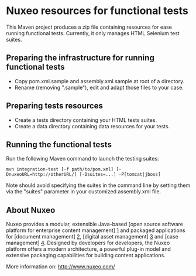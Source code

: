 # Nuxeo resources for functional tests

This Maven project produces a zip file containing resources for ease running functional tests.
Currently, it only manages HTML Selenium test suites.


## Preparing the infrastructure for running functional tests

  * Copy pom.xml.sample and assembly.xml.sample at root of a directory.
  * Rename (removing ".sample"), edit and adapt those files to your case.


## Preparing tests resources

  * Create a tests directory containing your HTML tests suites.
  * Create a data directory containing data resources for your tests.


## Running the functional tests

  Run the following Maven command to launch the testing suites:

    mvn integration-test [-f path/to/pom.xml] [-DnuxeoURL=http://otherURL/] [-Dsuites=...] -P[tomcat|jboss]

  Note should avoid specifying the suites in the command line by setting them via the "suites" parameter in your customized assembly.xml file.


## About Nuxeo

Nuxeo provides a modular, extensible Java-based [open source software platform for enterprise content management] [1] and packaged applications for [document management] [2], [digital asset management] [3] and [case management] [4]. Designed by developers for developers, the Nuxeo platform offers a modern architecture, a powerful plug-in model and extensive packaging capabilities for building content applications.

[1]: http://www.nuxeo.com/en/products/ep
[2]: http://www.nuxeo.com/en/products/document-management
[3]: http://www.nuxeo.com/en/products/dam
[4]: http://www.nuxeo.com/en/products/case-management

More information on: <http://www.nuxeo.com/>